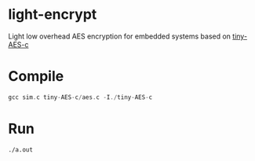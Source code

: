 # light-encrypt
Light low overhead AES encryption for embedded systems based on [tiny-AES-c](https://github.com/kokke/tiny-AES-c) 

# Compile

```c
gcc sim.c tiny-AES-c/aes.c -I./tiny-AES-c
```

# Run

```bash
./a.out
```
